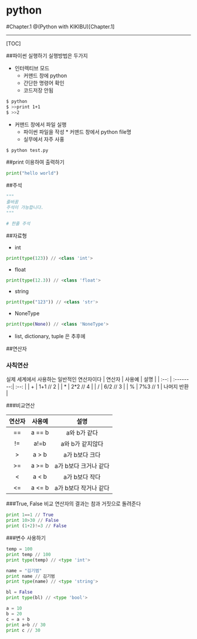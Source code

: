 # python
#Chapter.1
@(Python with KIKIBU)[Chapter.1]

----------

[TOC]

##파이썬 실행하기
실행방법은 두가지
* 인터렉티브 모드
	* 커맨드 창에 python
	* 간단한 명령어 확인
	* 코드저장 안됨

```bash
$ python
$ >>print 1+1
$ >>2
```
* 커맨드 창에서 파일 실행
	* 파이썬 파일을 작성
			* 커맨드 창에서 python file명
	* 실무에서 자주 사횽

```bash
$ python test.py
```

##print 이용하여 출력하기
```python
print("hello world")
```

##주석
```python
"""
줄바꿈
주석이 가능합니다.
"""

# 한줄 주석
```


##자료형
* int
```python
print(type(123)) // <class 'int'>
```
* float
```python
print(type(12.3)) // <class 'float'>
```
* string
```python
print(type("123")) // <class 'str'>
```
* NoneType
```python
print(type(None)) // <class 'NoneType'>
```

* list, dictionary, tuple 은 추후에

##연산자
### 사칙연산
실제 세계에서 사용하는 일반적인 연산자이다
| 연산자      |    사용예 | 설명  |
| :--: | :--------:| :--: |
| +  | 1+1 // 2 |
| *  | 2*2 // 4 |
| /  | 6/2 // 3 |
| %  | 7%3 // 1 | 나머지 반환 |

###비교연산

| 연산자      | 사용예 | 설명  |
| :---: | :---:| :--: |
| == | a == b |  a와 b가 같다   |
| != |  a!=b |  a와 b가 같지않다  |
| >  |  a > b | a가 b보다 크다  |
| >=  | a >= b | a가 b보다 크거나 같다  |
| <  |  a < b | a가 b보다 작다  |
| <=  | a <= b | a가 b보다 작거나 같다  |


###True, False
비교 연산자의 결과는 참과 거짓으로 돌려준다

```python
print 1==1 // True
print 10>30 // False
print (1+2)!=3 // False
```


###변수 사용하기
```python
temp = 100
print temp // 100
print type(temp) // <type 'int'>

name = "김기범"
print name // 김기범
print type(name) // <type 'string'>

bl = False
print type(bl) // <type 'bool'>

a = 10
b = 20
c = a + b
print a+b // 30
print c // 30
```


